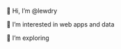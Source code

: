 👋 Hi, I’m @lewdry

👀 I’m interested in web apps and data

🌱 I’m exploring

<!---
lewdry/lewdry is a ✨ special ✨ repository because its `README.md` (this file) appears on your GitHub profile.
You can click the Preview link to take a look at your changes.
--->
